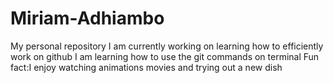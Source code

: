 # Miriam-Adhiambo
My personal repository
I am currently working on learning how to efficiently work on github 
I am learning how to use the git commands  on terminal
Fun fact:I enjoy watching animations movies  and trying out  a new dish
